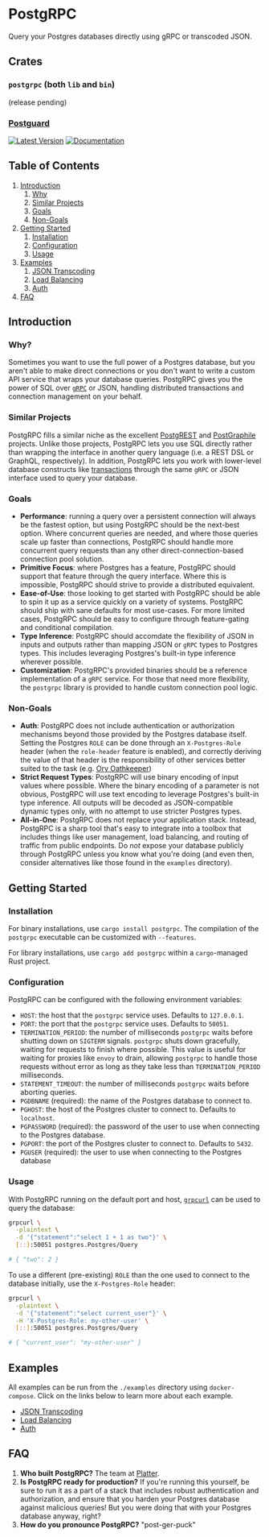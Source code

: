 # PostgRPC

Query your Postgres databases directly using gRPC or transcoded JSON.

## Crates

### `postgrpc` (both `lib` and `bin`)
(release pending)

### [Postguard](https://github.com/boilerplatter/postgrpc/tree/master/postguard)
[![Latest Version](https://img.shields.io/crates/v/postguard.svg)](https://crates.io/crates/postguard)
[![Documentation](https://docs.rs/postguard/badge.svg)](https://docs.rs/postguard)


## Table of Contents

1. [Introduction](#introduction)
    1. [Why](#why)
    2. [Similar Projects](#similar-projects)
    3. [Goals](#goals)
    4. [Non-Goals](#non-goals)
2. [Getting Started](#getting-started)
    1. [Installation](#installation)
    2. [Configuration](#configuration)
    3. [Usage](#usage)
3. [Examples](#examples)
    1. [JSON Transcoding](https://github.com/boilerplatter/postgrpc/tree/master/postgrpc/examples/json-transcoding)
    2. [Load Balancing](https://github.com/boilerplatter/postgrpc/tree/master/postgrpc/examples/load-balancing)
    3. [Auth](https://github.com/boilerplatter/postgrpc/tree/master/postgrpc/examples/auth)
4. [FAQ](#faq)

## Introduction

### Why?

Sometimes you want to use the full power of a Postgres database, but you aren't able to make direct connections or you don't want to write a custom API service that wraps your database queries. PostgRPC gives you the power of SQL over [`gRPC`](https://grpc.io/) or JSON, handling distributed transactions and connection management on your behalf.

### Similar Projects

PostgRPC fills a similar niche as the excellent [PostgREST](https://postgrest.org/en/v8.0/) and [PostGraphile](https://www.graphile.org/postgraphile/) projects. Unlike those projects, PostgRPC lets you use SQL directly rather than wrapping the interface in another query language (i.e. a REST DSL or GraphQL, respectively). In addition, PostgRPC lets you work with lower-level database constructs like [transactions](https://www.postgresql.org/docs/current/tutorial-transactions.html) through the same `gRPC` or JSON interface used to query your database.

### Goals

- **Performance**: running a query over a persistent connection will always be the fastest option, but using PostgRPC should be the next-best option. Where concurrent queries are needed, and where those queries scale up faster than connections, PostgRPC should handle more concurrent query requests than any other direct-connection-based connection pool solution.
- **Primitive Focus**: where Postgres has a feature, PostgRPC should support that feature through the query interface. Where this is impossible, PostgRPC should strive to provide a distributed equivalent.
- **Ease-of-Use**: those looking to get started with PostgRPC should be able to spin it up as a service quickly on a variety of systems. PostgRPC should ship with sane defaults for most use-cases. For more limited cases, PostgRPC should be easy to configure through feature-gating and conditional compilation.
- **Type Inference**: PostgRPC should accomdate the flexibility of JSON in inputs and outputs rather than mapping JSON or `gRPC` types to Postgres types. This includes leveraging Postgres's built-in type inference wherever possible.
- **Customization**: PostgRPC's provided binaries should be a reference implementation of a `gRPC` service. For those that need more flexibility, the `postgrpc` library is provided to handle custom connection pool logic.

### Non-Goals

- **Auth**: PostgRPC does not include authentication or authorization mechanisms beyond those provided by the Postgres database itself. Setting the Postgres `ROLE` can be done through an `X-Postgres-Role` header (when the `role-header` feature is enabled), and correctly deriving the value of that header is the responsibility of other services better suited to the task (e.g. [Ory Oathkeeper](https://www.ory.sh/oathkeeper/docs/next/))
- **Strict Request Types**: PostgRPC will use binary encoding of input values where possible. Where the binary encoding of a parameter is not obvious, PostgRPC will use text encoding to leverage Postgres's built-in type inference. All outputs will be decoded as JSON-compatible dynamic types only, with no attempt to use stricter Postgres types.
- **All-in-One**: PostgRPC does not replace your application stack. Instead, PostgRPC is a sharp tool that's easy to integrate into a toolbox that includes things like user management, load balancing, and routing of traffic from public endpoints. Do _not_ expose your database publicly through PostgRPC unless you know what you're doing (and even then, consider alternatives like those found in the `examples` directory).

## Getting Started

### Installation

For binary installations, use `cargo install postgrpc`. The compilation of the `postgrpc` executable can be customized with `--features`.

For library installations, use `cargo add postgrpc` within a `cargo`-managed Rust project.

### Configuration

PostgRPC can be configured with the following environment variables:

- `HOST`: the host that the `postgrpc` service uses. Defaults to `127.0.0.1`.
- `PORT`: the port that the `postgrpc` service uses. Defaults to `50051`. 
- `TERMINATION_PERIOD`: the number of milliseconds `postgrpc` waits before shutting down on `SIGTERM` signals. `postgrpc` shuts down gracefully, waiting for requests to finish where possible. This value is useful for waiting for proxies like `envoy` to drain, allowing `postgrpc` to handle those requests without error as long as they take less than `TERMINATION_PERIOD` milliseconds.
- `STATEMENT_TIMEOUT`: the number of milliseconds `postgrpc` waits before aborting queries.
- `PGDBNAME` (required): the name of the Postgres database to connect to.
- `PGHOST`: the host of the Postgres cluster to connect to. Defaults to `localhost`.
- `PGPASSWORD` (required): the password of the user to use when connecting to the Postgres database.
- `PGPORT`: the port of the Postgres cluster to connect to. Defaults to `5432`.
- `PGUSER` (required): the user to use when connecting to the Postgres database

### Usage

With PostgRPC running on the default port and host, [`grpcurl`](https://github.com/fullstorydev/grpcurl) can be used to query the database:

```bash
grpcurl \
  -plaintext \
  -d '{"statement":"select 1 + 1 as two"}' \
  [::]:50051 postgres.Postgres/Query

# { "two": 2 }
```

To use a different (pre-existing) `ROLE` than the one used to connect to the database initially, use the `X-Postgres-Role` header:

```bash
grpcurl \
  -plaintext \
  -d '{"statement":"select current_user"}' \
  -H 'X-Postgres-Role: my-other-user' \
  [::]:50051 postgres.Postgres/Query

# { "current_user": "my-other-user" }
```

## Examples

All examples can be run from the `./examples` directory using `docker-compose`. Click on the links below to learn more about each example.

- [JSON Transcoding](https://github.com/boilerplatter/postgrpc/tree/master/postgrpc/examples/json-transcoding)
- [Load Balancing](https://github.com/boilerplatter/postgrpc/tree/master/postgrpc/examples/load-balancing)
- [Auth](https://github.com/boilerplatter/postgrpc/tree/master/postgrpc/examples/auth)

## FAQ

1. **Who built PostgRPC?** The team at [Platter](https://platter.dev).
2. **Is PostgRPC ready for production?** If you're running this yourself, be sure to run it as a part of a stack that includes robust authentication and authorization, and ensure that you harden your Postgres database against malicious queries! But you were doing that with your Postgres database anyway, right?
3. **How do you pronounce PostgRPC?** "post-ger-puck"
